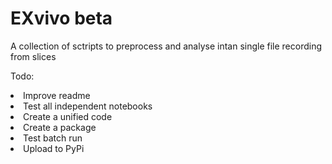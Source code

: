 # EXvivo beta
A collection of sctripts to preprocess and analyse intan single file recording from slices

Todo:

<li> Improve readme</li>
<li> Test all independent notebooks</li>
<li> Create a unified code</li>
<li> Create a package</li>
<li> Test batch run</li>
<li> Upload to PyPi</li>


